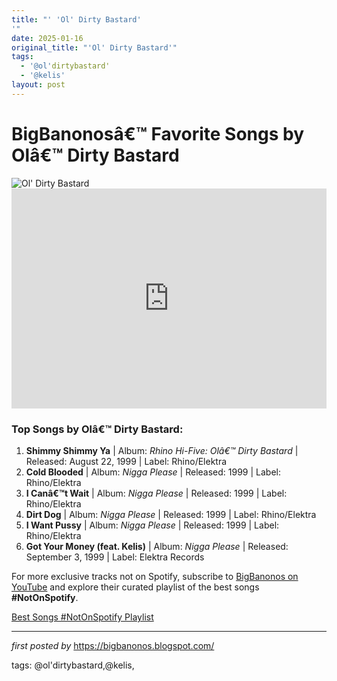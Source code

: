 ```yaml
---
title: "' 'Ol' Dirty Bastard'
'"
date: 2025-01-16
original_title: "'Ol' Dirty Bastard'"
tags:
  - '@ol'dirtybastard'
  - '@kelis'
layout: post
---
```

<!-- Title of the Post -->
<h1>BigBanonosâ€™ Favorite Songs by Olâ€™ Dirty Bastard</h1> <!-- Featured Image -->
<div> <img src="https://i.scdn.co/image/ab67616d00001e021c0f31a615d8c3adc4cffc14" alt="Ol' Dirty Bastard">
</div> <!-- Spotify Embed -->
<div> <iframe src="https://open.spotify.com/embed/playlist/4wt3wXETG9d9lwyaqtXdid?utm_source=generator" width="100%" height="352" frameBorder="0" allowfullscreen="" allow="autoplay; clipboard-write; encrypted-media; fullscreen; picture-in-picture" loading="lazy"></iframe>
</div> <!-- Song Information -->
<h3>Top Songs by Olâ€™ Dirty Bastard:</h3>
<ol> <li><strong>Shimmy Shimmy Ya</strong> | Album: <em>Rhino Hi-Five: Olâ€™ Dirty Bastard</em> | Released: August 22, 1999 | Label: Rhino/Elektra</li> <li><strong>Cold Blooded</strong> | Album: <em>Nigga Please</em> | Released: 1999 | Label: Rhino/Elektra</li> <li><strong>I Canâ€™t Wait</strong> | Album: <em>Nigga Please</em> | Released: 1999 | Label: Rhino/Elektra</li> <li><strong>Dirt Dog</strong> | Album: <em>Nigga Please</em> | Released: 1999 | Label: Rhino/Elektra</li> <li><strong>I Want Pussy</strong> | Album: <em>Nigga Please</em> | Released: 1999 | Label: Rhino/Elektra</li> <li><strong>Got Your Money (feat. Kelis)</strong> | Album: <em>Nigga Please</em> | Released: September 3, 1999 | Label: Elektra Records</li>
</ol>


<!--Subscribe and Playlist Links-->
<div>
    <p>For more exclusive tracks not on Spotify, subscribe to <a href="https://www.youtube.com/@BigBanonos" target="_blank">BigBanonos on YouTube</a> and explore their curated playlist of the best songs <strong>#NotOnSpotify</strong>.</p>
    <p><a href="https://www.youtube.com/playlist?list=PLtuNtuTatqI0kFahUCbtbfenC_ET5O_tr" target="_blank">Best Songs #NotOnSpotify Playlist<br /></a></p></div>

<hr />

<p><em>first posted by</em> <a href="https://bigbanonos.blogspot.com/" rel="noopener" target="_new">https://bigbanonos.blogspot.com/</a></p>

<p>tags: @ol'dirtybastard,@kelis,</p>
